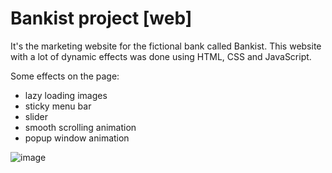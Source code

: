 # Bankist project [web]

It's the marketing website for the fictional bank called Bankist.
This website with a lot of dynamic effects was done using HTML, CSS and JavaScript.

Some effects on the page:
- lazy loading images
- sticky menu bar
- slider
- smooth scrolling animation
- popup window animation

![image](https://user-images.githubusercontent.com/112644662/235715440-c40f8636-56f1-42c5-a2a7-5ebe76e8b38f.png)
